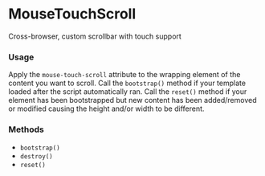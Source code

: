 # MouseTouchScroll
Cross-browser, custom scrollbar with touch support

### Usage
Apply the `mouse-touch-scroll` attribute to the wrapping element of the content you want to scroll. Call the `bootstrap()` method if your template loaded after the script automatically ran. Call the `reset()` method if your element has been bootstrapped but new content has been added/removed or modified causing the height and/or width to be different.

### Methods
  * `bootstrap()`
  * `destroy()`
  * `reset()`
